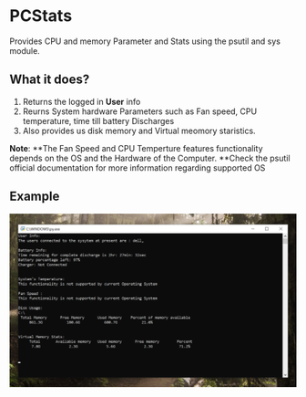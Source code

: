 # PCStats
Provides CPU and memory Parameter and Stats using the psutil and sys module.

## What it does?

1. Returns the logged in **User** info
2. Reurns System hardware Parameters such as Fan speed, CPU temperature, time till battery Discharges
3. Also provides us disk memory and Virtual meomory staristics.

**Note**: 
**The Fan Speed and CPU Temperture features functionality depends on the OS and the Hardware of the Computer.
**Check the psutil official documentation for more information regarding supported OS

## Example

![](/Images/Example_1.png)
